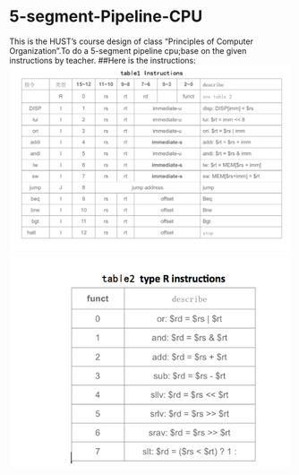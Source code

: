 5-segment-Pipeline-CPU
======================

This is the  HUST’s course design of class “Principles of Computer Organization”.To do a 5-segment pipeline cpu;base on the given instructions by teacher.
##Here is the instructions:
![table 1](/res/instruction-table-1.png)
![table 1](/res/instruction-table-2.png)
